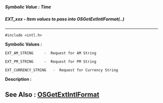 ##### Symbolic Value : Time
##### EXT_xxx - Item values to pass into OSGetExtIntlFormat(..)
---
```
#include <intl.h>
```

**Symbolic Values :**

	EXT_AM_STRING	  -  Request for AM String

	EXT_PM_STRING	  -  Request for PM String

	EXT_CURRENCY_STRING	  -  Request for Currency String


**Description :**




**See Also :**
[OSGetExtIntlFormat](/domino-c-api-docs/reference/Func/OSGetExtIntlFormat)
---
